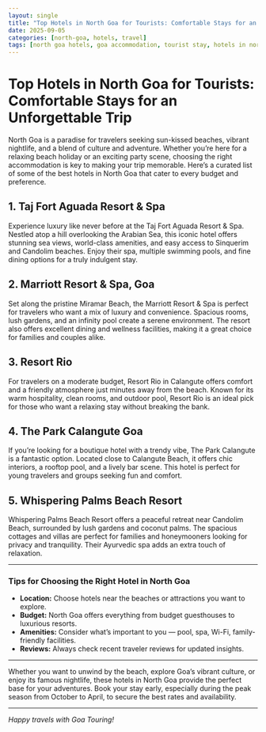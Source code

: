 ```yaml
---
layout: single
title: "Top Hotels in North Goa for Tourists: Comfortable Stays for an Unforgettable Trip"
date: 2025-09-05
categories: [north-goa, hotels, travel]
tags: [north goa hotels, goa accommodation, tourist stay, hotels in north goa]
---
```


# Top Hotels in North Goa for Tourists: Comfortable Stays for an Unforgettable Trip

North Goa is a paradise for travelers seeking sun-kissed beaches, vibrant nightlife, and a blend of culture and adventure. Whether you’re here for a relaxing beach holiday or an exciting party scene, choosing the right accommodation is key to making your trip memorable. Here’s a curated list of some of the best hotels in North Goa that cater to every budget and preference.

## 1. Taj Fort Aguada Resort & Spa

Experience luxury like never before at the Taj Fort Aguada Resort & Spa. Nestled atop a hill overlooking the Arabian Sea, this iconic hotel offers stunning sea views, world-class amenities, and easy access to Sinquerim and Candolim beaches. Enjoy their spa, multiple swimming pools, and fine dining options for a truly indulgent stay.

## 2. Marriott Resort & Spa, Goa

Set along the pristine Miramar Beach, the Marriott Resort & Spa is perfect for travelers who want a mix of luxury and convenience. Spacious rooms, lush gardens, and an infinity pool create a serene environment. The resort also offers excellent dining and wellness facilities, making it a great choice for families and couples alike.

## 3. Resort Rio

For travelers on a moderate budget, Resort Rio in Calangute offers comfort and a friendly atmosphere just minutes away from the beach. Known for its warm hospitality, clean rooms, and outdoor pool, Resort Rio is an ideal pick for those who want a relaxing stay without breaking the bank.

## 4. The Park Calangute Goa

If you’re looking for a boutique hotel with a trendy vibe, The Park Calangute is a fantastic option. Located close to Calangute Beach, it offers chic interiors, a rooftop pool, and a lively bar scene. This hotel is perfect for young travelers and groups seeking fun and comfort.

## 5. Whispering Palms Beach Resort

Whispering Palms Beach Resort offers a peaceful retreat near Candolim Beach, surrounded by lush gardens and coconut palms. The spacious cottages and villas are perfect for families and honeymooners looking for privacy and tranquility. Their Ayurvedic spa adds an extra touch of relaxation.

---

### Tips for Choosing the Right Hotel in North Goa

- **Location:** Choose hotels near the beaches or attractions you want to explore.
- **Budget:** North Goa offers everything from budget guesthouses to luxurious resorts.
- **Amenities:** Consider what’s important to you — pool, spa, Wi-Fi, family-friendly facilities.
- **Reviews:** Always check recent traveler reviews for updated insights.

---

Whether you want to unwind by the beach, explore Goa’s vibrant culture, or enjoy its famous nightlife, these hotels in North Goa provide the perfect base for your adventures. Book your stay early, especially during the peak season from October to April, to secure the best rates and availability.

---

*Happy travels with Goa Touring!*

